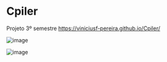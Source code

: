 # Cpiler
Projeto 3º semestre
https://viniciusf-pereira.github.io/Cpiler/


![image](https://github.com/ViniciusF-Pereira/Cpiler/assets/91574553/c80ca8ed-d701-4da3-ac7d-659701c5a201)

![image](https://github.com/ViniciusF-Pereira/Cpiler/assets/91574553/3ea7ef6d-b454-4775-8d18-e78ee90159d0)

